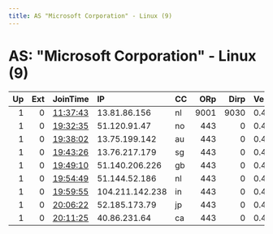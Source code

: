 ```yaml
---
title: AS "Microsoft Corporation" - Linux (9)
---
```


# AS: "Microsoft Corporation" - Linux (9)

|   Up |   Ext | JoinTime                                                                                            | IP              | CC   |   ORp |   Dirp | Version   | Contact            | Nickname   |   eFamMembers |
|-----:|------:|:----------------------------------------------------------------------------------------------------|:----------------|:-----|------:|-------:|:----------|:-------------------|:-----------|--------------:|
|    1 |     0 | [11:37:43](https://metrics.torproject.org/rs.html#details/FD5CEAE8C0E2C9040BAE5C29EB2C92D9C5679BE2) | 13.81.86.156    | nl   |  9001 |   9030 | 0.4.3.5   | discord:iGoSad2418 | igosad     |             1 |
|    1 |     0 | [19:32:35](https://metrics.torproject.org/rs.html#details/971C399838EAAD3B5E0D5278C1FF7BC5508C6485) | 51.120.91.47    | no   |   443 |      0 | 0.4.3.5   | None               | Unnamed    |             1 |
|    1 |     0 | [19:38:02](https://metrics.torproject.org/rs.html#details/3594950DAD294077E1AD5FD00C2F88A9DF8852BB) | 13.75.199.142   | au   |   443 |      0 | 0.4.3.5   | None               | Unnamed    |             1 |
|    1 |     0 | [19:43:26](https://metrics.torproject.org/rs.html#details/0AD1E4695025248A6D7F8E32192BFCFA99B42689) | 13.76.217.179   | sg   |   443 |      0 | 0.4.3.5   | None               | Unnamed    |             1 |
|    1 |     0 | [19:49:10](https://metrics.torproject.org/rs.html#details/8E02F3405FBE982D322F5B66FF362A243E70F51B) | 51.140.206.226  | gb   |   443 |      0 | 0.4.3.5   | None               | Unnamed    |             1 |
|    1 |     0 | [19:54:49](https://metrics.torproject.org/rs.html#details/0E2B627495934E75FE2BF0458676BF34055EBE93) | 51.144.52.186   | nl   |   443 |      0 | 0.4.3.5   | None               | Unnamed    |             1 |
|    1 |     0 | [19:59:55](https://metrics.torproject.org/rs.html#details/00A7BCC8CCE40D694B06BFC2AA9215F9B68F0366) | 104.211.142.238 | in   |   443 |      0 | 0.4.3.5   | None               | Unnamed    |             1 |
|    1 |     0 | [20:06:22](https://metrics.torproject.org/rs.html#details/63CFE5B6A9BDAAC5B85E2D454CC1258F52AF5C6B) | 52.185.173.79   | jp   |   443 |      0 | 0.4.3.5   | None               | Unnamed    |             1 |
|    1 |     0 | [20:11:25](https://metrics.torproject.org/rs.html#details/315DD6D52F1AE0E3EE534EA2CBC6D2671E82570A) | 40.86.231.64    | ca   |   443 |      0 | 0.4.3.5   | None               | Unnamed    |             1 |
